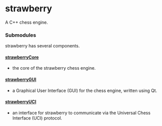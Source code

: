 # strawberry
A C++ chess engine.

### Submodules
strawberry has several components.

#### [strawberryCore](https://github.com/fpringle/strawberryCore)
- the core of the strawberry chess engine.

#### [strawberryGUI](https://github.com/fpringle/strawberryGUI)
- a Graphical User Interface (GUI) for the chess engine, written using Qt.

#### [strawberryUCI](https://github.com/fpringle/strawberryUCI)
- an interface for strawberry to communicate via the Universal Chess Interface (UCI) protocol.


